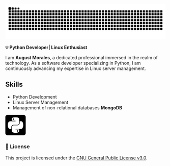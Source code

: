 ![Contributions](github-user-contribution.svg)

**💡 Python Developer| Linux Enthusiast**

I   am **August Morales**, a dedicated professional immersed in the realm of technology. As a software developer specializing in Python, I am continuously advancing my expertise in Linux server management.

## Skills
- Python Development
- Linux Server Management
- Management of non-relational databases **MongoDB**

![SkillsMedia](python.png)



### 📃 License

This project is licensed under the [GNU General Public License v3.0](https://www.gnu.org/licenses/gpl-3.0.html).

